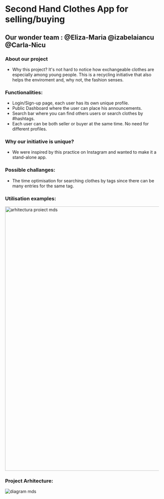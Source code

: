 # Second Hand Clothes App for selling/buying
## Our wonder team : @Eliza-Maria  @izabelaiancu  @Carla-Nicu
### About our project
- Why this project?
It's not hard to notice how exchangeable clothes are especially among young people.
This is a recycling initiative that also helps the enviroment and, why not, the fashion senses.
### Functionalities:
- Login/Sign-up page, each user has its own unique profile.
- Public Dashboard where the user can place his announcements.
- Search bar where you can find others users or search clothes by #hashtags.
- Each user can be both seller or buyer at the same time. No need for different profiles.
### Why our initiative is unique?
- We were inspired by this practice on Instagram and wanted to make it a stand-alone app.
### Possible challanges:
- The time optimisation for searching clothes by tags since there can be many entries for the same tag.
### Utilisation examples:
<img width="867" alt="arhitectura proiect mds" src="https://user-images.githubusercontent.com/38560816/79069025-af58d680-7cd3-11ea-9942-0442cf72c20f.png">

 ### Project Arhitecture:
![diagram mds](https://user-images.githubusercontent.com/38560816/79069042-dca58480-7cd3-11ea-90e9-7dd67fee2399.png)
